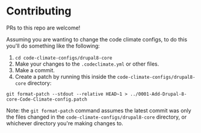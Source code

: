# Contributing

PRs to this repo are welcome!

Assuming you are wanting to change the code climate configs, to do this you'll do something like the following:

1. `cd code-climate-configs/drupal8-core`
1. Make your changes to the `.codeclimate.yml` or other files.
1. Make a commit.
1. Create a patch by running this inside the `code-climate-configs/drupal8-core` directory:

  ```
  git format-patch --stdout --relative HEAD~1 > ../0001-Add-Drupal-8-core-Code-Climate-config.patch
  ```

Note: the `git format-patch` command assumes the latest commit was only the files changed in the `code-climate-configs/drupal8-core` directory, or whichever directory you're making changes to.

